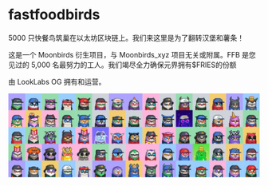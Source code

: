 # fastfoodbirds

5000 只快餐鸟筑巢在以太坊区块链上。我们来这里是为了翻转汉堡和薯条！

这是一个 Moonbirds 衍生项目，与 Moonbirds_xyz 项目无关或附属。FFB 是您见过的 5,000 名最努力的工人。我们竭尽全力确保元界拥有$FRIES的份额

由 LookLabs OG 拥有和运营。

![nft](232343443.jpg)

